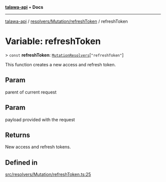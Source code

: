 [**talawa-api**](../../../../README.md) • **Docs**

***

[talawa-api](../../../../modules.md) / [resolvers/Mutation/refreshToken](../README.md) / refreshToken

# Variable: refreshToken

\> `const` **refreshToken**: [`MutationResolvers`](../../../../types/generatedGraphQLTypes/type-aliases/MutationResolvers.md)\[`"refreshToken"`\]

This function creates a new access and refresh token.

## Param

parent of current request

## Param

payload provided with the request

## Returns

New access and refresh tokens.

## Defined in

[src/resolvers/Mutation/refreshToken.ts:25](https://github.com/PalisadoesFoundation/talawa-api/blob/92443bb6a5ff3ed66457149a509401986a82e570/src/resolvers/Mutation/refreshToken.ts#L25)
